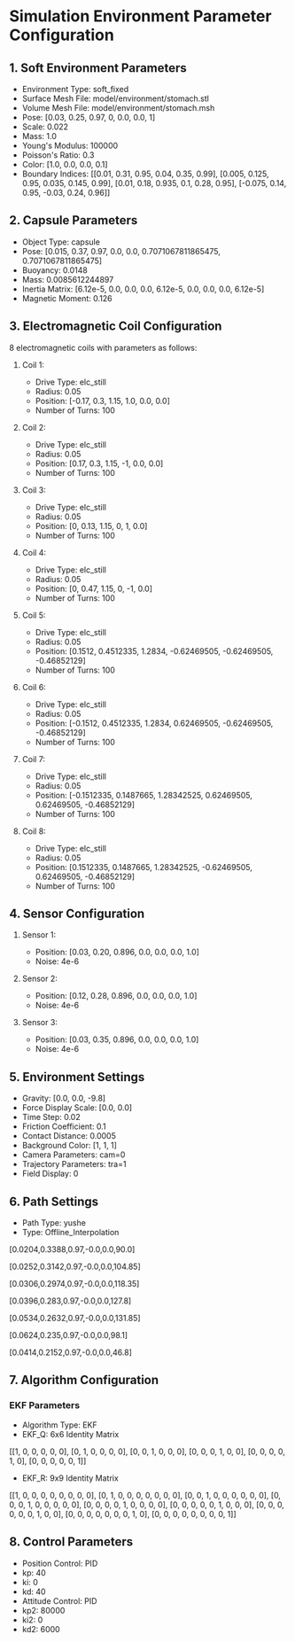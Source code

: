 # Simulation Environment Parameter Configuration

## 1. Soft Environment Parameters
- Environment Type: soft_fixed
- Surface Mesh File: model/environment/stomach.stl
- Volume Mesh File: model/environment/stomach.msh
- Pose: [0.03, 0.25, 0.97, 0, 0.0, 0.0, 1]
- Scale: 0.022
- Mass: 1.0
- Young's Modulus: 100000
- Poisson's Ratio: 0.3
- Color: [1.0, 0.0, 0.0, 0.1]
- Boundary Indices: 
[[0.01, 0.31, 0.95, 0.04, 0.35, 0.99], [0.005, 0.125, 0.95, 0.035, 0.145, 0.99], [0.01, 0.18, 0.935, 0.1, 0.28, 0.95], [-0.075, 0.14, 0.95, -0.03, 0.24, 0.96]]

## 2. Capsule Parameters
- Object Type: capsule
- Pose: [0.015, 0.37, 0.97, 0.0, 0.0, 0.7071067811865475, 0.7071067811865475]
- Buoyancy: 0.0148
- Mass: 0.0085612244897
- Inertia Matrix: [6.12e-5, 0.0, 0.0, 0.0, 6.12e-5, 0.0, 0.0, 0.0, 6.12e-5]
- Magnetic Moment: 0.126

## 3. Electromagnetic Coil Configuration
8 electromagnetic coils with parameters as follows:
1. Coil 1:
   - Drive Type: elc_still
   - Radius: 0.05
   - Position: [-0.17, 0.3, 1.15, 1.0, 0.0, 0.0]
   - Number of Turns: 100

2. Coil 2:
   - Drive Type: elc_still
   - Radius: 0.05
   - Position: [0.17, 0.3, 1.15, -1, 0.0, 0.0]
   - Number of Turns: 100

3. Coil 3:
   - Drive Type: elc_still
   - Radius: 0.05
   - Position: [0, 0.13, 1.15, 0, 1, 0.0]
   - Number of Turns: 100

4. Coil 4:
   - Drive Type: elc_still
   - Radius: 0.05
   - Position: [0, 0.47, 1.15, 0, -1, 0.0]
   - Number of Turns: 100

5. Coil 5:
   - Drive Type: elc_still
   - Radius: 0.05
   - Position: [0.1512, 0.4512335, 1.2834, -0.62469505, -0.62469505, -0.46852129]
   - Number of Turns: 100

6. Coil 6:
   - Drive Type: elc_still
   - Radius: 0.05
   - Position: [-0.1512, 0.4512335, 1.2834, 0.62469505, -0.62469505, -0.46852129]
   - Number of Turns: 100

7. Coil 7:
   - Drive Type: elc_still
   - Radius: 0.05
   - Position: [-0.1512335, 0.1487665, 1.28342525, 0.62469505, 0.62469505, -0.46852129]
   - Number of Turns: 100

8. Coil 8:
   - Drive Type: elc_still
   - Radius: 0.05
   - Position: [0.1512335, 0.1487665, 1.28342525, -0.62469505, 0.62469505, -0.46852129]
   - Number of Turns: 100

## 4. Sensor Configuration
1. Sensor 1:
   - Position: [0.03, 0.20, 0.896, 0.0, 0.0, 0.0, 1.0]
   - Noise: 4e-6

2. Sensor 2:
   - Position: [0.12, 0.28, 0.896, 0.0, 0.0, 0.0, 1.0]
   - Noise: 4e-6

3. Sensor 3:
   - Position: [0.03, 0.35, 0.896, 0.0, 0.0, 0.0, 1.0]
   - Noise: 4e-6

## 5. Environment Settings
- Gravity: [0.0, 0.0, -9.8]
- Force Display Scale: [0.0, 0.0]
- Time Step: 0.02
- Friction Coefficient: 0.1
- Contact Distance: 0.0005
- Background Color: [1, 1, 1]
- Camera Parameters: cam=0
- Trajectory Parameters: tra=1
- Field Display: 0

## 6. Path Settings
- Path Type: yushe
- Type: Offline_Interpolation

[0.0204,0.3388,0.97,-0.0,0.0,90.0]

[0.0252,0.3142,0.97,-0.0,0.0,104.85]

[0.0306,0.2974,0.97,-0.0,0.0,118.35]

[0.0396,0.283,0.97,-0.0,0.0,127.8]

[0.0534,0.2632,0.97,-0.0,0.0,131.85]

[0.0624,0.235,0.97,-0.0,0.0,98.1]

[0.0414,0.2152,0.97,-0.0,0.0,46.8]

## 7. Algorithm Configuration
### EKF Parameters
- Algorithm Type: EKF
- EKF_Q: 6x6 Identity Matrix

[[1, 0, 0, 0, 0, 0],
[0, 1, 0, 0, 0, 0],
[0, 0, 1, 0, 0, 0],
[0, 0, 0, 1, 0, 0],
[0, 0, 0, 0, 1, 0],
[0, 0, 0, 0, 0, 1]]
- EKF_R: 9x9 Identity Matrix

[[1, 0, 0, 0, 0, 0, 0, 0, 0],
[0, 1, 0, 0, 0, 0, 0, 0, 0],
[0, 0, 1, 0, 0, 0, 0, 0, 0],
[0, 0, 0, 1, 0, 0, 0, 0, 0],
[0, 0, 0, 0, 1, 0, 0, 0, 0],
[0, 0, 0, 0, 0, 1, 0, 0, 0],
[0, 0, 0, 0, 0, 0, 1, 0, 0],
[0, 0, 0, 0, 0, 0, 0, 1, 0],
[0, 0, 0, 0, 0, 0, 0, 0, 1]]

## 8. Control Parameters
- Position Control: PID
- kp: 40
- ki: 0
- kd: 40
- Attitude Control: PID
- kp2: 80000
- ki2: 0
- kd2: 6000
